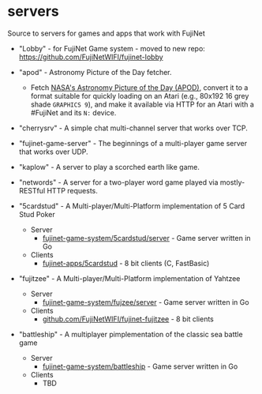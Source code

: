# servers
Source to servers for games and apps that work with FujiNet

- "Lobby" - for FujiNet Game system - moved to new repo: https://github.com/FujiNetWIFI/fujinet-lobby

- "apod" - Astronomy Picture of the Day fetcher.
  - Fetch [NASA's Astronomy Picture of the Day (APOD)](https://apod.nasa.gov/apod/),
    convert it to a format suitable for quickly loading on an Atari (e.g.,
    80x192 16 grey shade `GRAPHICS 9`), and make it available via HTTP for
    an Atari with a #FujiNet and its `N:` device.

- "cherrysrv" - A simple chat multi-channel server that works over TCP.

- "fujinet-game-server" - The beginnings of a multi-player game server that works over UDP.

- "kaplow" - A server to play a scorched earth like game.

- "networds" - A server for a two-player word game played via mostly-RESTful HTTP requests.

- "5cardstud" - A Multi-player/Multi-Platform implementation of 5 Card Stud Poker
  - Server
    - [fujinet-game-system/5cardstud/server](fujinet-game-system/5cardstud/server) - Game server written in Go
  - Clients
    - [fujinet-apps/5cardstud](https://github.com/FujiNetWIFI/fujinet-apps/tree/master/5cardstud) - 8 bit clients (C, FastBasic)
  

- "fujitzee" - A Multi-player/Multi-Platform implementation of Yahtzee
  - Server
    - [fujinet-game-system/fujzee/server](fujinet-game-system/fujitzee/server) - Game server written in Go
  - Clients
    - [github.com/FujiNetWIFI/fujinet-fujitzee](https://github.com/FujiNetWIFI/fujinet-fujitzee) -  8 bit clients


- "battleship" - A multiplayer pimplementation of the classic sea battle game
  - Server
    - [fujinet-game-system/battleship](fujinet-game-system/battleship) - Game server written in Go
  - Clients
    - TBD